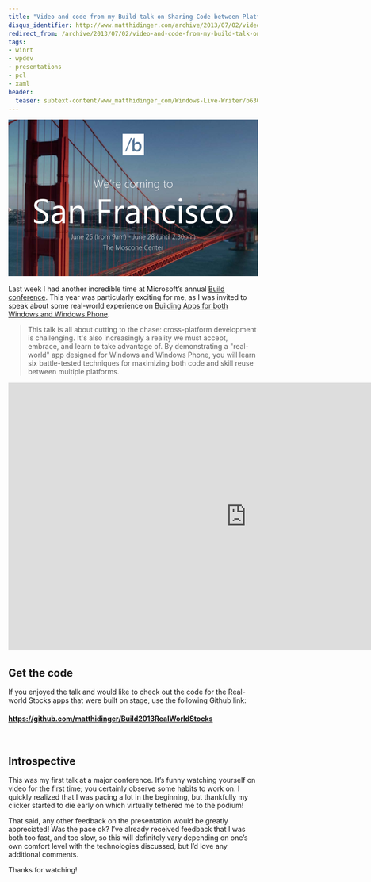```yaml
---
title: "Video and code from my Build talk on Sharing Code between Platforms"
disqus_identifier: http://www.matthidinger.com/archive/2013/07/02/video-and-code-from-my-build-talk-on-sharing-code.aspx
redirect_from: /archive/2013/07/02/video-and-code-from-my-build-talk-on-sharing-code.aspx/
tags: 
- winrt
- wpdev
- presentations
- pcl
- xaml
header:
  teaser: subtext-content/www_matthidinger_com/Windows-Live-Writer/b630e246904a_9C6D/buildconf_thumb.png  
---
```

![buildconf](/images/subtext-content/www_matthidinger_com/Windows-Live-Writer/b630e246904a_9C6D/buildconf_thumb.png "buildconf")

Last week I had another incredible time at Microsoft’s annual [Build conference](http://www.buildwindows.com/). This year was particularly exciting for me, as I was invited to speak about some real-world experience on [Building Apps for both Windows and Windows Phone](http://channel9.msdn.com/Events/Build/2013/2-215).

> This talk is all about cutting to the chase: cross-platform development is challenging. It's also increasingly a reality we must accept, embrace, and learn to take advantage of. By demonstrating a "real-world" app designed for Windows and Windows Phone, you will learn six battle-tested techniques for maximizing both code and skill reuse between multiple platforms.

<iframe src="https://channel9.msdn.com/Events/Build/2013/2-215/player" width="960" height="540" allowFullScreen frameBorder="0"></iframe>


Get the code
------------

If you enjoyed the talk and would like to check out the code for the Real-world Stocks apps that were built on stage, use the following Github link:

#### <https://github.com/matthidinger/Build2013RealWorldStocks>

 

Introspective
-------------

This was my first talk at a major conference. It’s funny watching yourself on video for the first time; you certainly observe some habits to work on. I quickly realized that I was pacing a lot in the beginning, but thankfully my clicker started to die early on which virtually tethered me to the podium!

That said, any other feedback on the presentation would be greatly appreciated! Was the pace ok? I’ve already received feedback that I was both too fast, and too slow, so this will definitely vary depending on one’s own comfort level with the technologies discussed, but I’d love any additional comments.

Thanks for watching!

 

